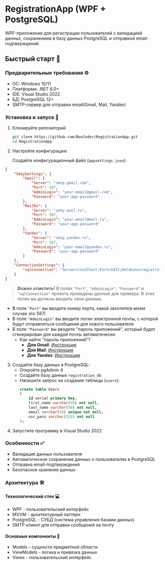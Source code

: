 # RegistrationApp (WPF + PostgreSQL)

WPF-приложение для регистрации пользователей с валидацией данных, сохранением в базу данных PostgreSQL и отправкой email-подтверждений. 

## Быстрый старт 🚀

### Предварительные требования ⚙️
- ОС: Windows 10/11
- Платформа: .NET 6.0+
- IDE: Visual Studio 2022
- БД: PostgreSQL 12+
- SMTP-сервер для отправки email(Gmail, Mail, Yandex)

### Установка и запуск 🔧
1. Клонируйте репозиторий
   ```bash
   git clone https://github.com/BanCoder/RegistrationApp.git
   cd RegistrationApp
   ```
2. Настройте конфигурацию

	Создайте конфигурационный файл (`appsettings.json`): 
```json
{
	"SmtpSettings": {
		"Gmail": {
			"Server": "smtp.gmail.com",
			"Port": 587, 
			"AdminLogin": "your-email@gmail.com",
			"Password": "your-app-password"
		},
		"MailRu": {
			"Server": "smtp.mail.ru",
			"Port": 587,
			"AdminLogin": "your-email@mail.ru",
			"Password": "your-app-password"
		},
		"Yandex": {
			"Server": "smtp.yandex.ru",
			"Port": 587,
			"AdminLogin": "your-email@yandex.ru",
			"Password": "your-app-password"
		}
	},
	"ConnectionSettings": {
		"sqlConnection": "Server=localhost;Port=5432;Database=registration_db; User Id=postgres; Password=your-password"
	}
}
```
>***Важно отметить!***
В полях `"Port"`, `"AdminLogin"`, `"Password"` и `"sqlConnection"` проекта приведены данные для примера. В этих полях вы должны вводить свои данные. 
- В поле `"Port"` вы вводите номер порта, какой захотите(в моем случае это 587)
- В поле `"AdminLogin"` вы вводите логин электронной почты, с которой будут отправляться сообщения для нового пользователя  
- В поле `"Password"` вы вводите "пароль приложений", который будет сгенерирован для каждой почты автоматически
    - Как найти "пароль приложений"? 
        - **Для Gmail**: [Инструкция](https://support.google.com/accounts/answer/185833)
        - **Для Mail**: [Инструкция](https://help.mail.ru/mail/security/protection/external)
        - **Для Yandex**: [Инструкция](https://yandex.ru/support/id/authorization/app-passwords.html)

3. Создайте базу данных в PostgreSQL: 
    - Откройте pgAdmin 4
    - Создайте базу данных `registration_db`
    - Напишите запрос на создание таблицы (`users`): 
        ```sql
        create table Users
        (
			id serial primary key, 
			first_name varchar(50) not null,
			last_name varchar(50) not null,
			email varchar(50) unique not null,
			usr_pass varchar(255) not null
        );
        ```
4. Запустите программу в Visual Studio 2022
   
### Особенности ✅
- Валидация данных пользователя
- Автоматическое сохранение данных о пользователях в PostgreSQL
- Отправка email-подтверждения
- Безопасное хранение данных
  
### Архитектура 🛠️
#### Технологический стек 💻 
- WPF - пользовательский интерфейс
- MVVM - архитектурный паттерн
- PostgreSQL - СУБД (система управления базами данных)
- SMTP клиент для отправки сообщений на почту

#### Основные компоненты 📃
- Models - сущности предметной области 
- ViewModels - логика и привязка данных 
- Views - пользовательский интерфейс

